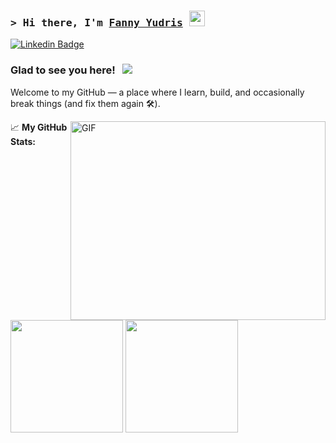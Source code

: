 ### <samp>&gt; Hi there, I'm <a href="https://gkassym.netlify.app" target="_blank">Fanny Yudris</a> <img src="https://media.giphy.com/media/hvRJCLFzcasrR4ia7z/giphy.gif" width="25"> </samp>

[![Linkedin Badge](https://img.shields.io/badge/-LinkedIn-0e76a8?style=flat-square&logo=Linkedin&logoColor=white)](https://www.linkedin.com/in/fannyyudris/)

### Glad to see you here! &nbsp; ![](https://visitor-badge.glitch.me/badge?page_id=fyudris.fyudris)

Welcome to my GitHub — a place where I learn, build, and occasionally break things (and fix them again 🛠️).

<img align="right" alt="GIF" src="https://github.com/Gapur/Gapur/blob/main/assets/coding.gif?raw=true" width="408" height="318" />






📈 **My GitHub Stats:**

<p>
  <img height="180em" src="https://github-readme-stats.vercel.app/api?username=fyudris&show_icons=true&hide_border=true&&count_private=true&include_all_commits=true" />
  <img height="180em" src="https://github-readme-stats.vercel.app/api/top-langs/?username=fyudris&exclude_repo=KNN-Image-Classification&show_icons=true&hide_border=true&layout=compact&langs_count=8"/>
</p>
